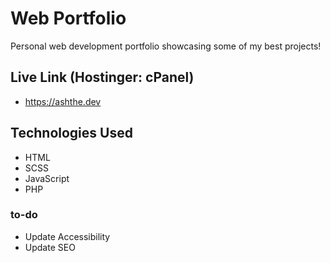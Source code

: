 # Web Portfolio

Personal web development portfolio showcasing some of my best projects!

## Live Link (Hostinger: cPanel)

-   https://ashthe.dev

## Technologies Used

-   HTML
-   SCSS
-   JavaScript
-   PHP

### to-do

-   Update Accessibility
-   Update SEO
